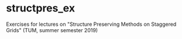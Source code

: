# structpres_ex
Exercises for lectures on "Structure Preserving Methods on Staggered Grids" (TUM, summer semester 2019)
